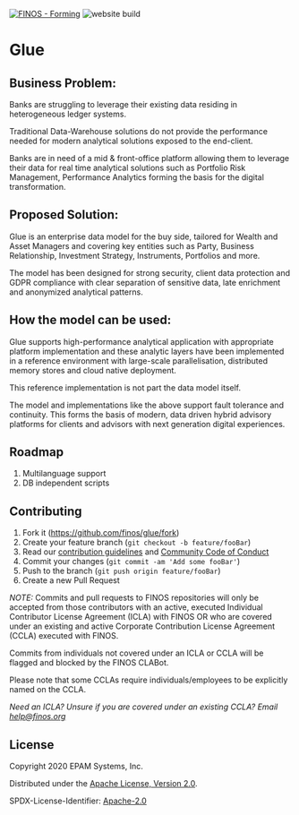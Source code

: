 [![FINOS - Forming](https://cdn.jsdelivr.net/gh/finos/contrib-toolbox@master/images/badge-incubating.svg)](https://finosfoundation.atlassian.net/wiki/display/FINOS/Incubating)
![website build](https://github.com/finos/glue/workflows/Docusaurus-website-build/badge.svg)

# Glue

## Business Problem:
Banks are struggling to leverage their existing data residing in heterogeneous ledger systems.

Traditional Data-Warehouse solutions do not provide the  performance needed for modern analytical solutions exposed to the end-client.

Banks are in need of a mid & front-office platform allowing them to leverage their data for real time analytical solutions such as Portfolio Risk Management, Performance Analytics forming the basis for the digital transformation.

## Proposed Solution:
Glue is an enterprise data model for the buy side, tailored for Wealth and Asset Managers and covering key entities such as Party, Business Relationship, Investment Strategy, Instruments, Portfolios and more.

The model has been designed for strong security, client data protection and GDPR compliance with clear separation of sensitive data, late enrichment and anonymized analytical patterns.

## How the model can be used:
Glue supports high-performance analytical application with appropriate platform implementation and these analytic layers have been implemented in a reference environment with large-scale parallelisation, distributed memory stores and cloud native deployment. 

This reference implementation is not part the data model itself. 

The model and implementations like the above support fault tolerance and continuity. This forms the basis of modern, data driven hybrid advisory platforms for clients and advisors with next generation digital experiences.

## Roadmap

1. Multilanguage support
2. DB independent scripts


## Contributing

1. Fork it (<https://github.com/finos/glue/fork>)
2. Create your feature branch (`git checkout -b feature/fooBar`)
3. Read our [contribution guidelines](.github/CONTRIBUTING.md) and [Community Code of Conduct](https://www.finos.org/code-of-conduct)
4. Commit your changes (`git commit -am 'Add some fooBar'`)
5. Push to the branch (`git push origin feature/fooBar`)
6. Create a new Pull Request

_NOTE:_ Commits and pull requests to FINOS repositories will only be accepted from those contributors with an active, executed Individual Contributor License Agreement (ICLA) with FINOS OR who are covered under an existing and active Corporate Contribution License Agreement (CCLA) executed with FINOS. 

Commits from individuals not covered under an ICLA or CCLA will be flagged and blocked by the FINOS CLABot. 

Please note that some CCLAs require individuals/employees to be explicitly named on the CCLA.

*Need an ICLA? Unsure if you are covered under an existing CCLA? Email [help@finos.org](mailto:help@finos.org)*


## License

Copyright 2020 EPAM Systems, Inc.

Distributed under the [Apache License, Version 2.0](http://www.apache.org/licenses/LICENSE-2.0).

SPDX-License-Identifier: [Apache-2.0](https://spdx.org/licenses/Apache-2.0)